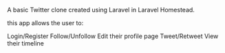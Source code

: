 A basic Twitter clone created using Laravel in Laravel Homestead.

this app allows the user to:

Login/Register
Follow/Unfollow 
Edit their profile page
Tweet/Retweet
View their timeline


